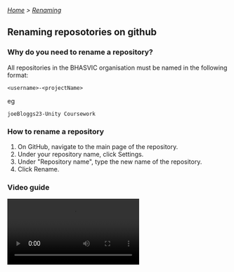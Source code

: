 *[Home](https://github.com/BHASVIC-CompSci/.github/blob/main/profile/README.md) > [Renaming](renaming.md)*

## Renaming reposotories on github

### Why do you need to rename a repository?

All repositories in the BHASVIC organisation must be named in the following format:

`<username>-<projectName>`

eg

`joeBloggs23-Unity Coursework`

### How to rename a repository

1. On GitHub, navigate to the main page of the repository.
2. Under your repository name, click Settings.
3. Under "Repository name", type the new name of the repository.
4. Click Rename.

### Video guide

![Renaming a repository](../Media/renaming.mp4)